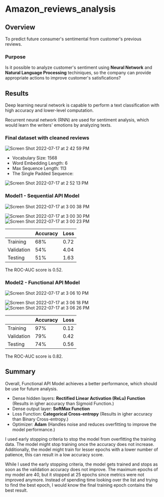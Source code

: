 # Amazon_reviews_analysis

## Overview

To predict future consumer's sentimental from customer's previous reviews.

### Purpose
Is it possible to analyze customer's sentiment using **Neural Network** and **Natural Language Processing** techiniques, so the company can provide appropriate actions to improve customer's satisfications?

## Results

Deep learning neural network is capable to perform a text classification with high accuracy and lower-level computation. 

Recurrent neural network (RNN) are used for sentiment analysis, which would learn the writers' emotions by analyzing texts.

### Final dataset with cleaned reviews

![Screen Shot 2022-07-17 at 2 42 59 PM](https://user-images.githubusercontent.com/88747464/179420295-11698c7c-46bf-4c5c-9371-18f1f4fdbdc2.png)

* Vocabulary Size: 1568
* Word Embedding Length: 6
* Max Sequence Length: 113
* The Single Padded Sequence: 

![Screen Shot 2022-07-17 at 2 52 13 PM](https://user-images.githubusercontent.com/88747464/179420600-e3c4ea1c-72fa-455d-9eb2-acf524e5d4ea.png)

### Model1 - Sequential API Model

![Screen Shot 2022-07-17 at 3 00 38 PM](https://user-images.githubusercontent.com/88747464/179420849-aff9084f-abcb-4ab8-83d1-80807eaa5b50.png)

![Screen Shot 2022-07-17 at 3 00 30 PM](https://user-images.githubusercontent.com/88747464/179420853-72fffa05-9bae-4448-a880-60bfa23638f9.png)
![Screen Shot 2022-07-17 at 3 00 23 PM](https://user-images.githubusercontent.com/88747464/179420854-64d74db9-ac02-4311-a978-f09823bb12cc.png)

| | Accuracy | Loss |
| --- | --- | --- |
| Training | 68% | 0.72 |
| Validation | 54% | 4.04 |
| Testing | 51% | 1.63 |

The ROC-AUC score is 0.52.

### Model2 - Functional API Model

![Screen Shot 2022-07-17 at 3 06 10 PM](https://user-images.githubusercontent.com/88747464/179421057-33a5c058-2b4d-4dde-9123-630c83a085c5.png)

![Screen Shot 2022-07-17 at 3 06 18 PM](https://user-images.githubusercontent.com/88747464/179421070-b942c25c-ec80-4ca1-97c5-5a3de714270c.png)
![Screen Shot 2022-07-17 at 3 06 26 PM](https://user-images.githubusercontent.com/88747464/179421073-81b34a76-6aef-4583-a0e1-3478df7b40b2.png)

| | Accuracy | Loss |
| --- | --- | --- |
| Training | 97% | 0.12 |
| Validation | 79% | 0.42 |
| Testing | 74% | 0.56 |

The ROC-AUC score is 0.82.

## Summary

Overall, Functional API Model achieves a better performance, which should be use for future analysis.

* Dense hidden layers: **Rectified Linear Activation (ReLu) Function** (Results in igher accuracy than Sigmoid Function.)
* Dense output layer: **SoftMax Function**
* Loss Function: **Categorical Cross-entropy** (Results in igher accuracy than Binary Cross-entropy.)
* Optimizer: **Adam** (Handles noise and reduces overfitting to improve the model performance.)

I used early stopping criteria to stop the model from overfitting the training data. The model
might stop training once the accuracy does not increase. Additionally, the model might train for
lesser epochs with a lower number of patience, this can result in a low accuracy score.

While I used the early stopping criteria, the model gets trained and stops as soon as the
validation accuracy does not improve. The maximum epochs of my model are 40, but it stopped
at 25 epochs since metrics were not improved anymore. Instead of spending time looking over
the list and trying to find the best epoch, I would know the final training epoch contains the best
result.




